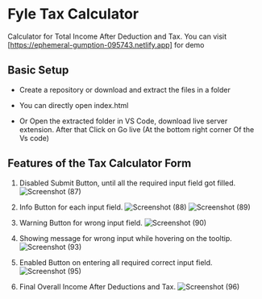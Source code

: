 # Fyle Tax Calculator

Calculator for Total Income After Deduction and Tax.
You can visit [https://ephemeral-gumption-095743.netlify.app] for demo
## Basic Setup

- Create a repository or download and extract the files in a folder

- You can directly open index.html 

- Or Open the extracted folder in VS Code, download live server extension. After that Click on Go live (At the bottom right corner Of the Vs code) 

## Features of the Tax Calculator Form

1. Disabled Submit Button, until all the required input field got filled.
  ![Screenshot (87)](https://github.com/SinhaBarun/fyle-frontend-tax-calculator/assets/90085280/4994349e-9a92-40f6-a264-75c090761ad9)

2. Info Button for each input field.
    ![Screenshot (88)](https://github.com/SinhaBarun/fyle-frontend-tax-calculator/assets/90085280/75782074-f906-48ad-a254-b47cc5241fe8)
   ![Screenshot (89)](https://github.com/SinhaBarun/fyle-frontend-tax-calculator/assets/90085280/0750496f-65a1-49bd-8b73-d073cb71e6bf)

3. Warning Button for wrong input field.
   ![Screenshot (90)](https://github.com/SinhaBarun/fyle-frontend-tax-calculator/assets/90085280/49ec5bdb-83ba-4c66-9f83-acfdf12bdc69)
   
4. Showing message for wrong input while hovering on the tooltip.
   ![Screenshot (93)](https://github.com/SinhaBarun/fyle-frontend-tax-calculator/assets/90085280/fc9dfa1a-5cdd-4c7b-abd1-6ae061f1ec51)

5. Enabled Button on entering all required correct input field.
    ![Screenshot (95)](https://github.com/SinhaBarun/fyle-frontend-tax-calculator/assets/90085280/e2c81644-8052-4e3a-afa6-f6fbf3d0938f)
6. Final Overall Income After Deductions and Tax.
   ![Screenshot (96)](https://github.com/SinhaBarun/fyle-frontend-tax-calculator/assets/90085280/1523d151-2259-4768-adaf-8d543024cb2f)
